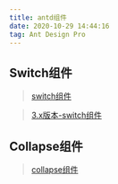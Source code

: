 ```yaml
---
title: antd组件
date: 2020-10-29 14:44:16
tag: Ant Design Pro
---
```


## Switch组件
>[switch组件](/antd/component/switch "switch") 

>[3.x版本-switch组件](/antd/component/switch(3.x) "3.x版本")

## Collapse组件
>[collapse组件](/antd/component/collapse "collapse") 
